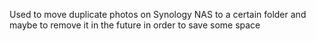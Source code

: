 Used to move duplicate photos on Synology NAS to a certain folder and maybe to remove it in the future in order to save some space
